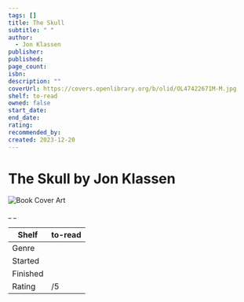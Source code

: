 ```yaml
---
tags: []
title: The Skull
subtitle: " "
author:
  - Jon Klassen
publisher:
published:
page_count:
isbn:
description: ""
coverUrl: https://covers.openlibrary.org/b/olid/OL47422671M-M.jpg
shelf: to-read
owned: false
start_date:
end_date:
rating:
recommended_by:
created: 2023-12-20
---
```


# The Skull by Jon Klassen

![Book Cover Art](https://covers.openlibrary.org/b/olid/OL47422671M-M.jpg)

_ _

| Shelf | to-read |
| --- | --- |
| Genre |  |
| Started |  |
| Finished |  |
| Rating | /5 |

